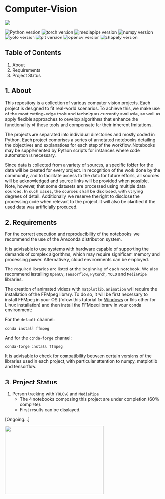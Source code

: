 # Computer-Vision

![](Dance.gif)

![Python version](https://img.shields.io/badge/python-3.9.5-blue)
![torch version](https://img.shields.io/badge/pytorch-2.1.0%20-orange)
![mediapipe version](https://img.shields.io/badge/mediapipe-0.10.10%20-red)
![numpy version](https://img.shields.io/badge/numpy-1.22.4%20-blue)
![yolo version](https://img.shields.io/badge/Yolov8-0.12.2%20-blueviolet)
![plt version](https://img.shields.io/badge/matplotlib-3.6.2%20-purple)
![opencv version](https://img.shields.io/badge/opencv-4.9.0-red)
![shapely version](https://img.shields.io/badge/shapely-2.1.0%20-green)


## Table of Contents
1. About
2. Requirements
3. Project Status

## 1. About
This repository is a collection of various computer vision projects. Each project is designed to ﬁt real-world scenarios. To achieve this, we make use of the most cutting-edge tools and techniques currently available, as well as apply ﬂexible approaches to develop algorithms that enhance the functionality of these tools and compensate for their inherent limitations.

The projects are separated into individual directories and mostly coded in Python. Each project comprises a series of annotated notebooks detailing the objectives and explanations for each step of the workflow. Notebooks may be supplemented by Python scripts for instances where code automation is necessary. 

Since data is collected from a variety of sources, a specific folder for the data will be created for every project. In recognition of the work done by the community, and to facilitate access to the data for future efforts, all sources will be acknowledged and source links will be provided when possible. Note, however, that some datasets are processed using multiple data sources. In such cases, the sources shall be disclosed, with varying degrees of detail. Additionally, we reserve the right to disclose the processing code when relevant to the project. It will also be clarified if the used data was artificially produced.

## 2. Requirements
For the correct execution and reproducibility of the notebooks, we recommend the use of the Anaconda distribution system.

It is advisable to use systems with hardware capable of supporting the demands of complex algorithms, which may require significant memory and processing power. 
Alternatively, cloud environments can be employed. 

The required libraries are listed at the beginning of each notebook. We also recommend installing `OpenCV`, `Tensorflow`, `Pytorch`, `YOLO` and `MediaPipe` libraries.

The creation of animated videos with `matplotlib.animation` will require the installation of the FFMpeg library. To do so, it will be first necessary to install FFMpeg in your OS (follow this tutorial for [Windows](https://phoenixnap.com/kb/ffmpeg-windows) or this other for [Linux](https://phoenixnap.com/kb/install-ffmpeg-ubuntu) installation) and then install the FFMpeg library in your conda environment:

For the `default` channel:
```
conda install ffmpeg 
```
And for the `conda-forge` channel:
```
conda-forge install ffmpeg
```
It is advisable to check for compatibility between certain versions of the libraries used in each project, with particular attention to numpy, matplotlib and tensorflow.

## 3. Project Status
1. Person tracking with `YOLOv8` and `MediaPipe`:
    - The 4 notebooks composing this project are under completion (60% complete).
    - First results can be displayed.


[Ongoing...]

<img 
src="https://i.giphy.com/MT5UUV1d4CXE2A37Dg.webp" 
width="320" height="220">
